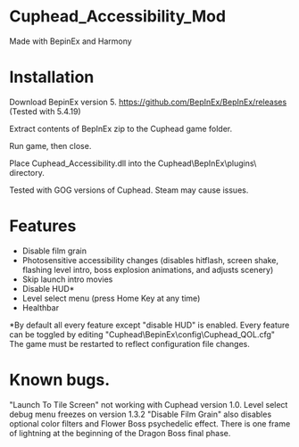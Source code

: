 # Cuphead_Accessibility_Mod
Made with BepinEx and Harmony

# Installation

Download BepinEx version 5. https://github.com/BepInEx/BepInEx/releases (Tested with 5.4.19) 

Extract contents of BepInEx zip to the Cuphead game folder. 

Run game, then close. 

Place Cuphead_Accessibility.dll into the Cuphead\BepInEx\plugins\ directory. 

Tested with GOG versions of Cuphead. Steam may cause issues. 

# Features
- Disable film grain
- Photosensitive accessibility changes (disables hitflash, screen shake, flashing level intro, boss explosion animations, and adjusts scenery)
- Skip launch intro movies
- Disable HUD*
- Level select menu (press Home Key at any time)
- Healthbar

*By default all every feature except "disable HUD" is enabled. Every feature can be toggled by editing "Cuphead\BepinEx\config\Cuphead_QOL.cfg"
The game must be restarted to reflect configuration file changes.

# Known bugs.
"Launch To Tile Screen" not working with Cuphead version 1.0.
Level select debug menu freezes on version 1.3.2
"Disable Film Grain" also disables optional color filters and Flower Boss psychedelic effect.
There is one frame of lightning at the beginning of the Dragon Boss final phase.
